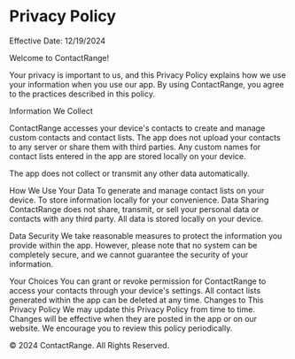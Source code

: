 # Privacy Policy
Effective Date: 12/19/2024

Welcome to ContactRange! 

Your privacy is important to us, and this Privacy Policy explains how we use your information when you use our app. By using ContactRange, you agree to the practices described in this policy.

Information We Collect

ContactRange accesses your device's contacts to create and manage custom contacts and contact lists. The app does not upload your contacts to any server or share them with third parties.
Any custom names for contact lists entered in the app are stored locally on your device.

The app does not collect or transmit any other data automatically.

How We Use Your Data
To generate and manage contact lists on your device.
To store information locally for your convenience.
Data Sharing
ContactRange does not share, transmit, or sell your personal data or contacts with any third party. All data is stored locally on your device.

Data Security
We take reasonable measures to protect the information you provide within the app. However, please note that no system can be completely secure, and we cannot guarantee the security of your information.

Your Choices
You can grant or revoke permission for ContactRange to access your contacts through your device's settings.
All contact lists generated within the app can be deleted at any time.
Changes to This Privacy Policy
We may update this Privacy Policy from time to time. Changes will be effective when they are posted in the app or on our website. We encourage you to review this policy periodically.


© 2024 ContactRange. All Rights Reserved.
